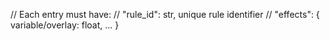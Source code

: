// Each entry must have:
  //   "rule_id": str, unique rule identifier
  //   "effects": { variable/overlay: float, ... }